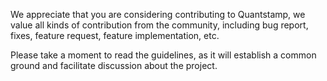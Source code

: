 We appreciate that you are considering contributing to Quantstamp, 
we value all kinds of contribution from the community, including bug report, fixes, 
feature request, feature implementation, etc.

Please take a moment to read the guidelines, 
as it will establish a common ground and facilitate discussion about the project.
